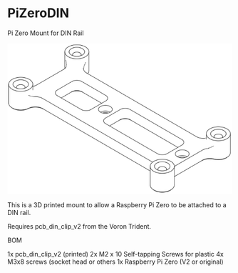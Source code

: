 # PiZeroDIN
 Pi Zero Mount for DIN Rail

![image](https://github.com/DrRonnyy/PiZeroDIN/blob/main/PiZeroDIN2.png)

This is a 3D printed mount to allow a Raspberry Pi Zero to be attached to a DIN rail. 

Requires pcb_din_clip_v2 from the Voron Trident.

BOM

1x pcb_din_clip_v2 (printed)
2x M2 x 10 Self-tapping Screws for plastic
4x M3x8 screws (socket head or others
1x Raspberry Pi Zero (V2 or original)